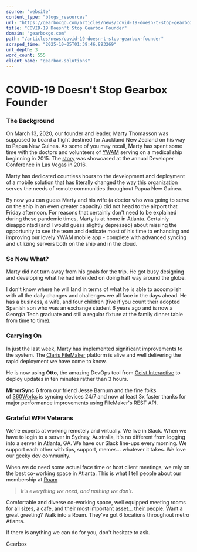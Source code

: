 ```yaml
---
source: "website"
content_type: "blogs_resources"
url: "https://gearboxgo.com/articles/news/covid-19-doesn-t-stop-gearbox-founder"
title: "COVID-19 Doesn't Stop Gearbox Founder"
domain: "gearboxgo.com"
path: "/articles/news/covid-19-doesn-t-stop-gearbox-founder"
scraped_time: "2025-10-05T01:39:46.893269"
url_depth: 3
word_count: 555
client_name: "gearbox-solutions"
---
```


# COVID-19 Doesn't Stop Gearbox Founder

### **The Background**

On March 13, 2020, our founder and leader, Marty Thomasson was supposed to board a flight destined for Auckland New Zealand on his way to Papua New Guinea. As some of you may recall, Marty has spent some time with the doctors and volunteers of [YWAM](https://ywamships.org/) serving on a medical ship beginning in 2015. The [story](https://gearboxgo.com/blog/a-filemaker-devcon-to-remember) was showcased at the annual Developer Conference in Las Vegas in 2016.

Marty has dedicated countless hours to the development and deployment of a mobile solution that has literally changed the way this organization serves the needs of remote communities throughout Papua New Guinea.

By now you can guess Marty and his wife (a doctor who was going to serve on the ship in an even greater capacity) did not head to the airport that Friday afternoon. For reasons that certainly don't need to be explained during these pandemic times, Marty is at home in Atlanta. Certainly disappointed (and I would guess slightly depressed) about missing the opportunity to see the team and dedicate most of his time to enhancing and improving our lovely YWAM mobile app - complete with advanced syncing and utilizing servers both on the ship and in the cloud.

### **So Now What?**

Marty did not turn away from his goals for the trip. He got busy designing and developing what he had intended on doing half way around the globe.

I don't know where he will land in terms of what he is able to accomplish with all the daily changes and challenges we all face in the days ahead. He has a business, a wife, and four children (five if you count their adopted Spanish son who was an exchange student 6 years ago and is now a Georgia Tech graduate and still a regular fixture at the family dinner table from time to time).

### **Carrying On**

In just the last week, Marty has implemented significant improvements to the system. The [Claris FileMaker](https://www.claris.com/) platform is alive and well delivering the rapid deployment we have come to know.

He is now using **Otto**, the amazing DevOps tool from [Geist Interactive](https://www.geistinteractive.com/) to deploy updates in ten minutes rather than 3 hours.

**MirrorSync 6** from our friend Jesse Barnum and the fine folks of [360Works](https://360works.com/) is syncing devices 24/7 and now at least 3x faster thanks for major performance improvements using FileMaker's REST API.

### **Grateful WFH Veterans**

We're experts at working remotely and virtually. We live in Slack. When we have to login to a server in Sydney, Australia, it's no different from logging into a server in Atlanta, GA. We have our Slack line-ups every morning. We support each other with tips, support, memes... whatever it takes. We love our geeky dev community.

When we do need some actual face time or host client meetings, we rely on the best co-working space in Atlanta. This is what I tell people about our membership at [Roam](https://meetatroam.com/)

> _It's everything we need, and nothing we don't._

Comfortable and diverse co-working space, well equipped meeting rooms for all sizes, a cafe, and their most important asset... [their people](https://meetatroam.com/team/#buckhead). Want a great greeting? Walk into a Roam. They've got 6 locations throughout metro Atlanta.

If there is anything we can do for you, don't hesitate to ask.

Gearbox